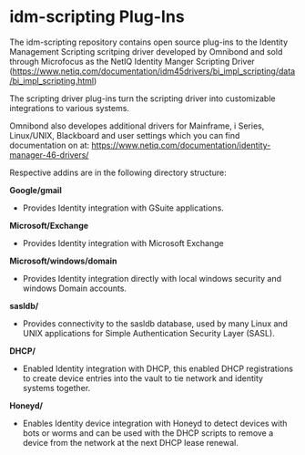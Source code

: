 # idm-scripting Plug-Ins
The idm-scripting repository contains open source plug-ins to the Identity Management Scripting scritping driver developed by Omnibond and sold through Microfocus as the NetIQ Identity Manger Scripting Driver (https://www.netiq.com/documentation/idm45drivers/bi_impl_scripting/data/bi_impl_scripting.html)

The scripting driver plug-ins turn the scripting driver into customizable integrations to various systems.

Omnibond also developes additional drivers for Mainframe, i Series, Linux/UNIX, Blackboard and user settings which you can find documentation on at: https://www.netiq.com/documentation/identity-manager-46-drivers/


Respective addins are in the following directory structure:

**Google/gmail**
- Provides Identity integration with GSuite applications.

**Microsoft/Exchange**
- Provides Identity integration with Microsoft Exchange 

**Microsoft/windows/domain**
- Provides Identity integration directly with local windows security and windows Domain accounts.

**sasldb/**
- Provides connectivity to the sasldb database, used by many Linux and UNIX applications for Simple Authentication Security Layer (SASL).

**DHCP/**
- Enabled Identity integration with DHCP, this enabled DHCP registrations to create device entries into the vault to tie network and identity systems together.

**Honeyd/**
- Enables Identity device integration with Honeyd to detect devices with bots or worms and can be used with the DHCP scripts to remove a device from the network at the next DHCP lease renewal.

